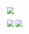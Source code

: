 
![](https://github-profile-summary-cards.vercel.app/api/cards/profile-details?username=Kurulko&theme=solarized_dark)


![](https://github-profile-summary-cards.vercel.app/api/cards/repos-per-language?username=Kurulko&theme=solarized_dark)
![](https://github-profile-summary-cards.vercel.app/api/cards/stats?username=Kurulko&theme=solarized_dark)
